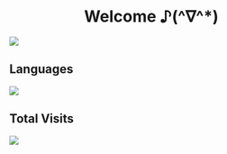 <!--### Hi there 👋-->

<!--
**Mzying2001/Mzying2001** is a ✨ _special_ ✨ repository because its `README.md` (this file) appears on your GitHub profile.

Here are some ideas to get you started:

- 🔭 I’m currently working on ...
- 🌱 I’m currently learning ...
- 👯 I’m looking to collaborate on ...
- 🤔 I’m looking for help with ...
- 💬 Ask me about ...
- 📫 How to reach me: ...
- 😄 Pronouns: ...
- ⚡ Fun fact: ...
-->

<h1 align="center">Welcome ♪(^∇^*)</h1>

![](https://github-readme-stats.vercel.app/api?username=Mzying2001&show_icons=true)

## Languages

![](https://github-readme-stats.vercel.app/api/top-langs/?username=anuraghazra&layout=compact)

## Total Visits

![](https://count.getloli.com/get/@:Mzying2001)

